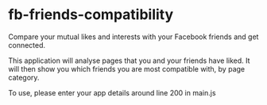 fb-friends-compatibility
========================

Compare your mutual likes and interests with your Facebook friends and get connected.

This application will analyse pages that you and your friends have liked. It will then show you  which friends you are most compatible with, by page category.

To use, please enter your app details around line 200 in main.js
